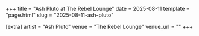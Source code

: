 +++
title = "Ash Pluto at The Rebel Lounge"
date = 2025-08-11
template = "page.html"
slug = "2025-08-11-ash-pluto"

[extra]
artist = "Ash Pluto"
venue = "The Rebel Lounge"
venue_url = ""
+++
